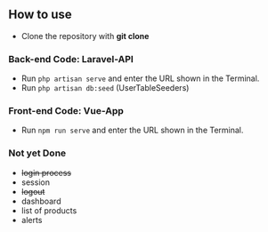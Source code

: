 ## How to use

- Clone the repository with __git clone__

### Back-end Code: Laravel-API
- Run `php artisan serve` and enter the URL shown in the Terminal.
- Run `php artisan db:seed` (UserTableSeeders)


### Front-end Code: Vue-App
- Run `npm run serve` and enter the URL shown in the Terminal.

### Not yet Done
- ~~login process~~
- session
- ~~logout~~
- dashboard
- list of products
- alerts
  
